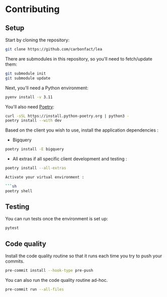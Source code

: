 # Contributing

## Setup

Start by cloning the repository:

```sh
git clone https://github.com/carbonfact/lea
```

There are submodules in this repository, so you'll need to fetch/update them:

```sh
git submodule init
git submodule update
```

Next, you'll need a Python environment:

```sh
pyenv install -v 3.11
```

You'll also need [Poetry](https://python-poetry.org/):

```sh
curl -sSL https://install.python-poetry.org | python3 -
poetry install --with dev
```

Based on the client you wish to use, install the application dependencies :

- Bigquery

```sh
poetry install -E bigquery
```

- All extras if all specific client development and testing :

````sh
poetry install --all-extras

Activate your virtual environment :

```sh
poetry shell
````

## Testing

You can run tests once the environment is set up:

```sh
pytest
```

## Code quality

Install the code quality routine so that it runs each time you try to push your commits.

```sh
pre-commit install --hook-type pre-push
```

You can also run the code quality routine ad-hoc.

```sh
pre-commit run --all-files
```
